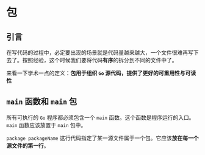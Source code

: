 # 包

## 引言

在写代码的过程中，必定要出现的场景就是代码量越来越大，一个文件很难再写下去了。按照经验，这个时候我们要将代码**有序**的拆分到不同的文件中了。

来看一下学术一点的定义：**包用于组织 `Go` 源代码，提供了更好的可重用性与可读性**

## `main` 函数和 `main` 包

所有可执行的 `Go` 程序都必须包含一个 `main` 函数。这个函数是程序运行的入口。 `main` 函数应该放置于 `main` 包中。

`package packageName` 这行代码指定了某一源文件属于一个包。它应该**放在每一个源文件的第一行**。

